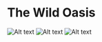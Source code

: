 <!-- @format -->

# The Wild Oasis

![Alt text]("./img/Styled-Components.png")
![Alt text]("./img/React-Router.png")
![Alt text]("./img/React-Icons.png")
